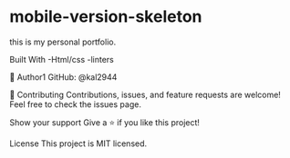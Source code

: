 # mobile-version-skeleton
this is my personal portfolio.

Built With
-Html/css
-linters

👤 Author1
GitHub: @kal2944

🤝 Contributing
Contributions, issues, and feature requests are welcome!
Feel free to check the issues page.

Show your support
Give a ⭐️ if you like this project!

License
This project is MIT licensed.
